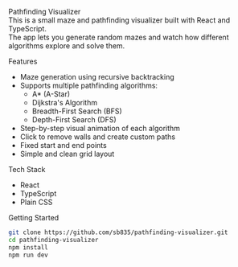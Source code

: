 Pathfinding Visualizer  
This is a small maze and pathfinding visualizer built with React and TypeScript.  
The app lets you generate random mazes and watch how different algorithms explore and solve them.

Features

-   Maze generation using recursive backtracking
-   Supports multiple pathfinding algorithms:
    -   A\* (A-Star)
    -   Dijkstra's Algorithm
    -   Breadth-First Search (BFS)
    -   Depth-First Search (DFS)
-   Step-by-step visual animation of each algorithm
-   Click to remove walls and create custom paths
-   Fixed start and end points
-   Simple and clean grid layout

Tech Stack

-   React
-   TypeScript
-   Plain CSS

Getting Started

```bash
git clone https://github.com/sb835/pathfinding-visualizer.git
cd pathfinding-visualizer
npm install
npm run dev
```
